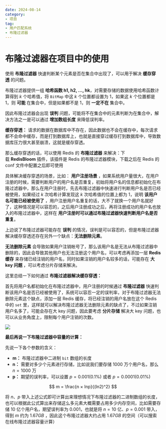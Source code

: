 ```yaml
---
date: 2024-08-14
category: 
- 项目
tag: 
- 用户匹配系统
- 布隆过滤器
---
```


# 布隆过滤器在项目中的使用

使用 **布隆过滤器** 快速判断某个元素是否在集合中出现了，可以用于解决 **缓存穿透** 的问题。

<!-- more -->

布隆过滤器提供一组 **哈希函数 h1, h2, ..., hk**，对需要存储的数据使用哈希函数计算得到 $k$ 个哈希值，将 `BitMap` 中这 $k$ 个位置都设置为 $1$，如果这 $k$ 个位置都是 $1$，则 **可能** 在集合中，但是如果都不是 $1$，则 **一定不在** 集合中。

因此布隆过滤器会出现 **误判** 问题，可能将不在集合中的元素判断为在集合中，解决方法之一是可以通过 **增加数组长度** 来降低误判率。

**缓存穿透：** 请求的数据在数据库中不存在，因此数据也不会在缓存中，每次请求都不会命中缓存，而是打到数据库上，也就是直接穿过缓存打到数据库中，导致数据库压力很大甚至崩溃，这就是缓存穿透。

那么缓存穿透的话，可以使用 Redis 的 **布隆过滤器** 来解决：下载 **RedisBloom** 插件，该插件是 Redis 的布隆过滤器模块，下载之后在 Redis 的 conf 文件中配置之后即可使用

具体解决缓存穿透的场景，比如： **用户注册场景** ，如果系统用户量很大，在用户注册的时候，需要判断用户的用户名是否重复，初始将用户名的信息都初始化在布隆过滤器中，那么在用户注册时，先去布隆过滤器中快速进行判断用户名是否已经被使用，如果经过 $k$ 次哈希计算发现这 $k$ 次哈希值的位置上都为 $1$，说明 **该用户名可能已经被使用了** ，用户注册用户名重复的话，大不了就换一个用户名就好了，这种情况是可以容忍的，之后用户注册成功之后，再将注册成功的用户名也放入的布隆过滤器中，这样在 **用户注册时可以通过布隆过滤器快速判断用户名是否重复**。

上边说了布隆过滤器可能存在 **误判** 的情况，误判是可以容忍的，但是布隆过滤器解决缓存穿透还存在另外一个缺点：**无法删除元素**。

**无法删除元素** 会导致如果用户注销帐号了，那么该用户名是无法从布隆过滤器中删除的，因此会导致其他用户也无法注册这个用户名，可以考虑再添加一层 **Redis 缓存** 来存储已经注销的用户名，同时如果注销的用户名较多的话，可能存在 **大 key 问题** ，可以考虑分片存储来解决。

这里总结一下如何通过 **布隆过滤器解决缓存穿透：**

首先将用户名都初始化在布隆过滤器中，用户注册的时候通过 **布隆过滤器** 快速判断该用户名是否已经被使用了，系统可以容忍一定的误判率，对于布隆过滤器无法删除元素这个缺点，添加一层 Redis 缓存，将已经注销的用户名放在这个 Redis 中的 `set` 里，这样就可以解决布隆过滤器无法删除元素的缺点了，不过如果注销用户名多了，可能会存在大 key 问题，因此要考虑 **分片存储** 解决大 key 问题，也可以从业务角度上，限制每个用户注销的次数。

![](https://cloud.braumace.cn/f/7j7t9/%E5%B8%83%E9%9A%86%E8%BF%87%E6%BB%A4%E5%99%A8%E8%A7%A3%E5%86%B3%E7%BC%93%E5%AD%98%E7%A9%BF%E9%80%8F.png)

**最后再说一下布隆过滤器中容量的计算：**

先说一下各个参数的含义：

- **m：** 布隆过滤器中二进制 `bit` 数组的长度
- **n：** 需要对多少个元素进行存储，比如说我们要存储 $1000$ 万个用户名，那么 $n = 1000$ 万    
- **p：** 期望的误判率，可以设置 $p = 0.001(0.1\%)$ 或者 $p = 0.0001(0.01\%)$

$$
m = \frac{n × lnp}{(ln2)^2}
$$

将 $n$、$p$ 带入上述公式即可计算出来理想情况下布隆过滤器的二进制数组的长度，也可以根据此公式算出来存储这么多元素大概需要占用多少内存空间，比如需要存储 $10$ 亿个用户名，期望误判率为 $0.001$，也就是将 $n = 10$ 亿、$p = 0.001$ 带入，得到 $m$ 约为 $1.67GB$ ，因此这个布隆过滤器大约占用 $1.67GB$ 的空间（可以搜索在线布隆过滤器容量计算）
